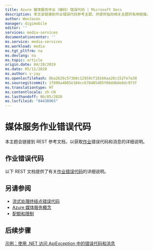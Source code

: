 ```yaml
---
title: Azure 媒体服务作业（编码）错误代码 | Microsoft Docs
description: 本文会链接到作业错误代码参考主题，并提供指向相关主题的有用链接。
author: WenJason
manager: digimobile
editor: ''
services: media-services
documentationcenter: ''
ms.service: media-services
ms.workload: media
ms.tgt_pltfrm: na
ms.devlang: na
ms.topic: article
origin.date: 04/28/2019
ms.date: 05/11/2020
ms.author: v-jay
ms.openlocfilehash: 8ba2626c573b0c12959cf18166aa28c152fe7a30
ms.sourcegitcommit: 1f890a4085e184cc678485d05f08dd6de8dc973f
ms.translationtype: HT
ms.contentlocale: zh-CN
ms.lasthandoff: 06/05/2020
ms.locfileid: "84438965"
---
```

# <a name="media-services-job-error-codes"></a>媒体服务作业错误代码

本主题会链接到 REST 参考文档，以获取[作业](transforms-jobs-concept.md)错误代码和消息的详细说明。

## <a name="job-error-codes"></a>作业错误代码

以下 REST 文档提供了有关[作业错误代码](https://docs.microsoft.com/rest/api/media/jobs/get#joberrorcode)的详细说明。

## <a name="see-also"></a>另请参阅

- [流式处理终结点错误代码](streaming-endpoint-error-codes.md)
- [Azure 媒体服务概念](concepts-overview.md)
- [配额和限制](limits-quotas-constraints.md)

## <a name="next-steps"></a>后续步骤

[示例：使用 .NET 访问 ApiException 中的错误代码和消息](configure-connect-dotnet-howto.md#connect-to-the-net-client)
